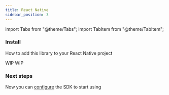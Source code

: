 ```yaml
---
title: React Native
sidebar_position: 3
---
```


import Tabs from "@theme/Tabs";
import TabItem from "@theme/TabItem";

### Install

How to add this library to your React Native project

<Tabs>
  <TabItem value="yarn" label="Yarn">
    WIP
  </TabItem>
  <TabItem value="npm" label="NPM">
    WIP
  </TabItem>
</Tabs>

### Next steps

Now you can [configure](/docs/getting_started/configuration/react_native) the SDK to start using
